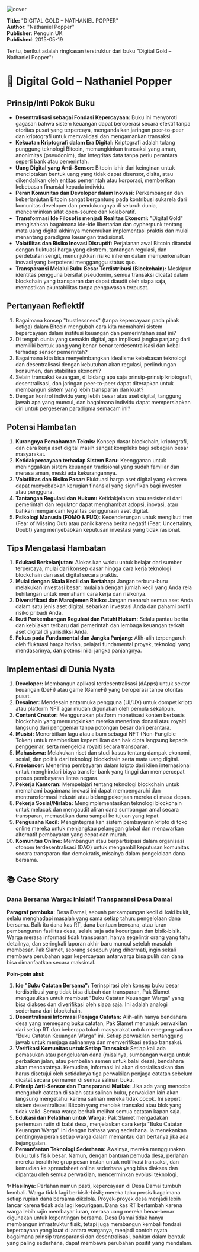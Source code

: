 
![cover](https://books.google.com/books/content?id=zYQeBwAAQBAJ&printsec=frontcover&img=1&zoom=1&edge=curl&source=gbs_api)



**Title:** "DIGITAL GOLD – NATHANIEL POPPER"  
**Author**: "Nathaniel Popper"  
**Publisher**: Penguin UK  
**Published**: 2015-05-19  

Tentu, berikut adalah ringkasan terstruktur dari buku "Digital Gold – Nathaniel Popper":

# 📖 Digital Gold – Nathaniel Popper

## Prinsip/Inti Pokok Buku
*   **Desentralisasi sebagai Fondasi Kepercayaan:** Buku ini menyoroti gagasan bahwa sistem keuangan dapat beroperasi secara efektif tanpa otoritas pusat yang terpercaya, mengandalkan jaringan peer-to-peer dan kriptografi untuk memvalidasi dan mengamankan transaksi.
*   **Kekuatan Kriptografi dalam Era Digital:** Kriptografi adalah tulang punggung teknologi Bitcoin, memungkinkan transaksi yang aman, anonimitas (pseudonim), dan integritas data tanpa perlu perantara seperti bank atau pemerintah.
*   **Uang Digital yang Anti-Sensor:** Bitcoin lahir dari keinginan untuk menciptakan bentuk uang yang tidak dapat disensor, disita, atau dikendalikan oleh entitas pemerintah atau korporasi, memberikan kebebasan finansial kepada individu.
*   **Peran Komunitas dan Developer dalam Inovasi:** Perkembangan dan keberlanjutan Bitcoin sangat bergantung pada kontribusi sukarela dari komunitas developer dan pendukungnya di seluruh dunia, mencerminkan sifat open-source dan kolaboratif.
*   **Transformasi Ide Filosofis menjadi Realitas Ekonomi:** "Digital Gold" mengisahkan bagaimana ide-ide libertarian dan cypherpunk tentang mata uang digital akhirnya menemukan implementasi praktis dan mulai menantang paradigma keuangan tradisional.
*   **Volatilitas dan Risiko Inovasi Disruptif:** Perjalanan awal Bitcoin ditandai dengan fluktuasi harga yang ekstrem, tantangan regulasi, dan perdebatan sengit, menunjukkan risiko inheren dalam memperkenalkan inovasi yang berpotensi mengganggu status quo.
*   **Transparansi Melalui Buku Besar Terdistribusi (Blockchain):** Meskipun identitas pengguna bersifat pseudonim, semua transaksi dicatat dalam blockchain yang transparan dan dapat diaudit oleh siapa saja, memastikan akuntabilitas tanpa pengawasan terpusat.

## Pertanyaan Reflektif
1.  Bagaimana konsep "trustlessness" (tanpa kepercayaan pada pihak ketiga) dalam Bitcoin mengubah cara kita memahami sistem kepercayaan dalam institusi keuangan dan pemerintahan saat ini?
2.  Di tengah dunia yang semakin digital, apa implikasi jangka panjang dari memiliki bentuk uang yang benar-benar terdesentralisasi dan kebal terhadap sensor pemerintah?
3.  Bagaimana kita bisa menyeimbangkan idealisme kebebasan teknologi dan desentralisasi dengan kebutuhan akan regulasi, perlindungan konsumen, dan stabilitas ekonomi?
4.  Selain transaksi keuangan, di bidang apa saja prinsip-prinsip kriptografi, desentralisasi, dan jaringan peer-to-peer dapat diterapkan untuk membangun sistem yang lebih transparan dan kuat?
5.  Dengan kontrol individu yang lebih besar atas aset digital, tanggung jawab apa yang muncul, dan bagaimana individu dapat mempersiapkan diri untuk pergeseran paradigma semacam ini?

## Potensi Hambatan
1.  **Kurangnya Pemahaman Teknis:** Konsep dasar blockchain, kriptografi, dan cara kerja aset digital masih sangat kompleks bagi sebagian besar masyarakat.
2.  **Ketidakpercayaan terhadap Sistem Baru:** Keengganan untuk meninggalkan sistem keuangan tradisional yang sudah familiar dan merasa aman, meski ada kekurangannya.
3.  **Volatilitas dan Risiko Pasar:** Fluktuasi harga aset digital yang ekstrem dapat menyebabkan kerugian finansial yang signifikan bagi investor atau pengguna.
4.  **Tantangan Regulasi dan Hukum:** Ketidakjelasan atau resistensi dari pemerintah dan regulator dapat menghambat adopsi, inovasi, atau bahkan mengancam legalitas penggunaan aset digital.
5.  **Psikologi Manusia (FOMO & FUD):** Kecenderungan untuk mengikuti tren (Fear of Missing Out) atau panik karena berita negatif (Fear, Uncertainty, Doubt) yang menyebabkan keputusan investasi yang tidak rasional.

## Tips Mengatasi Hambatan
1.  **Edukasi Berkelanjutan:** Alokasikan waktu untuk belajar dari sumber terpercaya, mulai dari konsep dasar hingga cara kerja teknologi blockchain dan aset digital secara praktis.
2.  **Mulai dengan Skala Kecil dan Bertahap:** Jangan terburu-buru melakukan investasi besar; mulailah dengan jumlah kecil yang Anda rela kehilangan untuk memahami cara kerja dan risikonya.
3.  **Diversifikasi dan Manajemen Risiko:** Jangan menaruh semua aset Anda dalam satu jenis aset digital; sebarkan investasi Anda dan pahami profil risiko pribadi Anda.
4.  **Ikuti Perkembangan Regulasi dan Patuhi Hukum:** Selalu pantau berita dan kebijakan terbaru dari pemerintah dan lembaga keuangan terkait aset digital di yurisdiksi Anda.
5.  **Fokus pada Fundamental dan Jangka Panjang:** Alih-alih terpengaruh oleh fluktuasi harga harian, pelajari fundamental proyek, teknologi yang mendasarinya, dan potensi nilai jangka panjangnya.

## Implementasi di Dunia Nyata
1.  **Developer:** Membangun aplikasi terdesentralisasi (dApps) untuk sektor keuangan (DeFi) atau game (GameFi) yang beroperasi tanpa otoritas pusat.
2.  **Desainer:** Mendesain antarmuka pengguna (UI/UX) untuk dompet kripto atau platform NFT agar mudah digunakan oleh pemula sekalipun.
3.  **Content Creator:** Menggunakan platform monetisasi konten berbasis blockchain yang memungkinkan mereka menerima donasi atau royalti langsung dari penggemar tanpa potongan besar dari perantara.
4.  **Musisi:** Menerbitkan lagu atau album sebagai NFT (Non-Fungible Token) untuk memberikan kepemilikan dan hak cipta langsung kepada penggemar, serta mengelola royalti secara transparan.
5.  **Mahasiswa:** Melakukan riset dan studi kasus tentang dampak ekonomi, sosial, dan politik dari teknologi blockchain serta mata uang digital.
6.  **Freelancer:** Menerima pembayaran dalam kripto dari klien internasional untuk menghindari biaya transfer bank yang tinggi dan mempercepat proses pembayaran lintas negara.
7.  **Pekerja Kantoran:** Mempelajari tentang teknologi blockchain untuk memahami bagaimana inovasi ini dapat mempengaruhi dan mentransformasi industri atau bidang pekerjaan mereka di masa depan.
8.  **Pekerja Sosial/Nirlaba:** Mengimplementasikan teknologi blockchain untuk melacak dan mengaudit aliran dana sumbangan amal secara transparan, memastikan dana sampai ke tujuan yang tepat.
9.  **Pengusaha Kecil:** Mengintegrasikan sistem pembayaran kripto di toko online mereka untuk menjangkau pelanggan global dan menawarkan alternatif pembayaran yang cepat dan murah.
10. **Komunitas Online:** Membangun atau berpartisipasi dalam organisasi otonom terdesentralisasi (DAO) untuk mengambil keputusan komunitas secara transparan dan demokratis, misalnya dalam pengelolaan dana bersama.

## 📚 Case Story
### Dana Bersama Warga: Inisiatif Transparansi Desa Damai

**Paragraf pembuka:**
Desa Damai, sebuah perkampungan kecil di kaki bukit, selalu menghadapi masalah yang sama setiap tahun: pengelolaan dana bersama. Baik itu dana kas RT, dana bantuan bencana, atau iuran pembangunan fasilitas desa, selalu saja ada kecurigaan dan bisik-bisik. Warga merasa informasi tidak transparan, hanya segelintir orang yang tahu detailnya, dan seringkali laporan akhir baru muncul setelah masalah membesar. Pak Slamet, seorang sesepuh yang dihormati, ingin sekali membawa perubahan agar kepercayaan antarwarga bisa pulih dan dana bisa dimanfaatkan secara maksimal.

**Poin-poin aksi:**
1.  **Ide "Buku Catatan Bersama":** Terinspirasi oleh konsep buku besar terdistribusi yang tidak bisa diubah dan transparan, Pak Slamet mengusulkan untuk membuat "Buku Catatan Keuangan Warga" yang bisa diakses dan diverifikasi oleh siapa saja. Ini adalah analogi sederhana dari blockchain.
2.  **Desentralisasi Informasi Penjaga Catatan:** Alih-alih hanya bendahara desa yang memegang buku catatan, Pak Slamet menunjuk perwakilan dari setiap RT dan beberapa tokoh masyarakat untuk memegang salinan "Buku Catatan Keuangan Warga" ini. Setiap perwakilan bertanggung jawab untuk menjaga salinannya dan memverifikasi setiap transaksi.
3.  **Verifikasi Komunitas untuk Setiap Transaksi:** Setiap kali ada pemasukan atau pengeluaran dana (misalnya, sumbangan warga untuk perbaikan jalan, atau pembelian semen untuk balai desa), bendahara akan mencatatnya. Kemudian, informasi ini akan disosialisasikan dan harus disetujui oleh setidaknya tiga perwakilan penjaga catatan sebelum dicatat secara permanen di semua salinan buku.
4.  **Prinsip Anti-Sensor dan Transparansi Mutlak:** Jika ada yang mencoba mengubah catatan di salah satu salinan buku, perwakilan lain akan langsung mengetahui karena salinan mereka tidak cocok. Ini seperti sistem desentralisasi Bitcoin yang menolak transaksi atau blok yang tidak valid. Semua warga berhak melihat semua catatan kapan saja.
5.  **Edukasi dan Pelatihan untuk Warga:** Pak Slamet mengadakan pertemuan rutin di balai desa, menjelaskan cara kerja "Buku Catatan Keuangan Warga" ini dengan bahasa yang sederhana. Ia menekankan pentingnya peran setiap warga dalam memantau dan bertanya jika ada kejanggalan.
6.  **Pemanfaatan Teknologi Sederhana:** Awalnya, mereka menggunakan buku tulis fisik besar. Namun, dengan bantuan pemuda desa, perlahan mereka beralih ke grup pesan instan untuk notifikasi transaksi, dan kemudian ke spreadsheet online sederhana yang bisa diakses dan dipantau oleh semua perwakilan, mencerminkan evolusi teknologi.

**✨ Hasilnya:**
Perlahan namun pasti, kepercayaan di Desa Damai tumbuh kembali. Warga tidak lagi berbisik-bisik; mereka tahu persis bagaimana setiap rupiah dana bersama dikelola. Proyek-proyek desa menjadi lebih lancar karena tidak ada lagi kecurigaan. Dana kas RT bertambah karena warga lebih rajin membayar iuran, merasa uang mereka benar-benar digunakan untuk kepentingan bersama. Desa Damai tidak hanya membangun infrastruktur fisik, tetapi juga membangun kembali fondasi kepercayaan yang kuat di antara warganya, menjadi contoh nyata bagaimana prinsip transparansi dan desentralisasi, bahkan dalam bentuk yang paling sederhana, dapat membawa perubahan positif yang mendalam.
